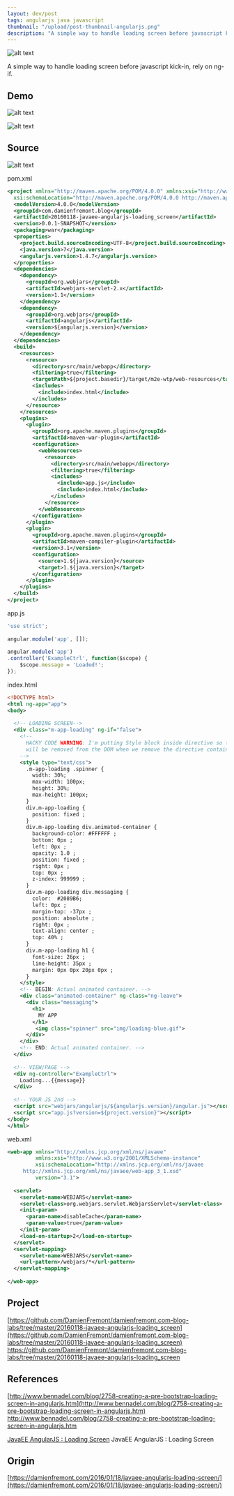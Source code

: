 ```yaml
---
layout: dev/post
tags: angularjs java javascript
thumbnail: "/upload/post-thumbnail-angularjs.png"
description: "A simple way to handle loading screen before javascript kick-in, rely on ng-if...."
---
```


![alt text](/upload/post-thumbnail-angularjs.png)
 
A simple way to handle loading screen before javascript kick-in, rely on ng-if.
 
## Demo
 
![alt text](/upload/160523003720708.png)
 

 
![alt text](/upload/160523003720751.png)
 

 
## Source
 
![alt text](/upload/160523003720775.png)
 

 
 
 
pom.xml
 
```xml
<project xmlns="http://maven.apache.org/POM/4.0.0" xmlns:xsi="http://www.w3.org/2001/XMLSchema-instance"
  xsi:schemaLocation="http://maven.apache.org/POM/4.0.0 http://maven.apache.org/xsd/maven-4.0.0.xsd">
  <modelVersion>4.0.0</modelVersion>
  <groupId>com.damienfremont.blog</groupId>
  <artifactId>20160118-javaee-angularjs-loading_screen</artifactId>
  <version>0.0.1-SNAPSHOT</version> 
  <packaging>war</packaging>
  <properties>
    <project.build.sourceEncoding>UTF-8</project.build.sourceEncoding>
    <java.version>7</java.version>
    <angularjs.version>1.4.7</angularjs.version>
  </properties>
  <dependencies>
    <dependency>
      <groupId>org.webjars</groupId>
      <artifactId>webjars-servlet-2.x</artifactId>
      <version>1.1</version>
    </dependency>
    <dependency>
      <groupId>org.webjars</groupId>
      <artifactId>angularjs</artifactId>
      <version>${angularjs.version}</version>
    </dependency>
  </dependencies>
  <build>
    <resources>
      <resource>
        <directory>src/main/webapp</directory>
        <filtering>true</filtering>
        <targetPath>${project.basedir}/target/m2e-wtp/web-resources</targetPath>
        <includes>
          <include>index.html</include>
        </includes>
      </resource>
    </resources> 
    <plugins>
      <plugin>
        <groupId>org.apache.maven.plugins</groupId>
        <artifactId>maven-war-plugin</artifactId>
        <configuration>
          <webResources>
            <resource>
              <directory>src/main/webapp</directory>
              <filtering>true</filtering>
              <includes>
                <include>app.js</include>
                <include>index.html</include>
              </includes>
            </resource>
          </webResources>
        </configuration>
      </plugin>
      <plugin>
        <groupId>org.apache.maven.plugins</groupId>
        <artifactId>maven-compiler-plugin</artifactId>
        <version>3.1</version>
        <configuration>
          <source>1.${java.version}</source>
          <target>1.${java.version}</target>
        </configuration>
      </plugin>
    </plugins>
  </build>
</project>
```
 
app.js
 
```javascript
'use strict';
 
angular.module('app', []);
 
angular.module('app')
.controller('ExampleCtrl', function($scope) {
    $scope.message = 'Loaded!';
});
```
 
index.html
 
```xml
<!DOCTYPE html>
<html ng-app="app">
<body>
 
  <!-- LOADING SCREEN-->
  <div class="m-app-loading" ng-if="false">
    <!--
      HACKY CODE WARNING: I'm putting Style block inside directive so that it
      will be removed from the DOM when we remove the directive container.
    -->
    <style type="text/css">
      .m-app-loading .spinner {
        width: 30%;
        max-width: 100px;
        height: 30%;
        max-height: 100px;
      }
      div.m-app-loading {
        position: fixed ;
      }
      div.m-app-loading div.animated-container {
        background-color: #FFFFFF ;
        bottom: 0px ;
        left: 0px ;
        opacity: 1.0 ;
        position: fixed ;
        right: 0px ;
        top: 0px ;
        z-index: 999999 ;
      }
      div.m-app-loading div.messaging {
        color:  #2089B6;
        left: 0px ;
        margin-top: -37px ;
        position: absolute ;
        right: 0px ;
        text-align: center ;
        top: 40% ;
      }
      div.m-app-loading h1 {
        font-size: 26px ;
        line-height: 35px ;
        margin: 0px 0px 20px 0px ;
      }
    </style>
    <!-- BEGIN: Actual animated container. -->
    <div class="animated-container" ng-class="ng-leave">
      <div class="messaging">
        <h1>
          MY APP
        </h1>
         <img class="spinner" src="img/loading-blue.gif">
      </div>
    </div>
    <!-- END: Actual animated container. -->
  </div>
 
  <!-- VIEW/PAGE -->
  <div ng-controller="ExampleCtrl">
    Loading...{{message}}
  </div>
 
  <!-- YOUR JS 2nd -->
  <script src="webjars/angularjs/${angularjs.version}/angular.js"></script>
  <script src="app.js?version=${project.version}"></script>
</body>
</html>
```
 
web.xml
 
```xml
<web-app xmlns="http://xmlns.jcp.org/xml/ns/javaee"
         xmlns:xsi="http://www.w3.org/2001/XMLSchema-instance"
         xsi:schemaLocation="http://xmlns.jcp.org/xml/ns/javaee
     http://xmlns.jcp.org/xml/ns/javaee/web-app_3_1.xsd"
         version="3.1">
   
  <servlet>
    <servlet-name>WEBJARS</servlet-name>
    <servlet-class>org.webjars.servlet.WebjarsServlet</servlet-class>
    <init-param>
      <param-name>disableCache</param-name>
      <param-value>true</param-value>
    </init-param>
    <load-on-startup>2</load-on-startup>
  </servlet>
  <servlet-mapping>
    <servlet-name>WEBJARS</servlet-name>
    <url-pattern>/webjars/*</url-pattern>
  </servlet-mapping>
 
</web-app>
```
 
## Project
 
[https://github.com/DamienFremont/damienfremont.com-blog-labs/tree/master/20160118-javaee-angularjs-loading_screen](https://github.com/DamienFremont/damienfremont.com-blog-labs/tree/master/20160118-javaee-angularjs-loading_screen)
https://github.com/DamienFremont/damienfremont.com-blog-labs/tree/master/20160118-javaee-angularjs-loading_screen
 
## References
 
[http://www.bennadel.com/blog/2758-creating-a-pre-bootstrap-loading-screen-in-angularjs.htm](http://www.bennadel.com/blog/2758-creating-a-pre-bootstrap-loading-screen-in-angularjs.htm)
http://www.bennadel.com/blog/2758-creating-a-pre-bootstrap-loading-screen-in-angularjs.htm
 
[JavaEE AngularJS : Loading Screen](http://damienfremont.com/2016/01/18/javaee-angularjs-loading-screen/)
JavaEE AngularJS : Loading Screen
 
 
## Origin
[https://damienfremont.com/2016/01/18/javaee-angularjs-loading-screen/](https://damienfremont.com/2016/01/18/javaee-angularjs-loading-screen/)
 
